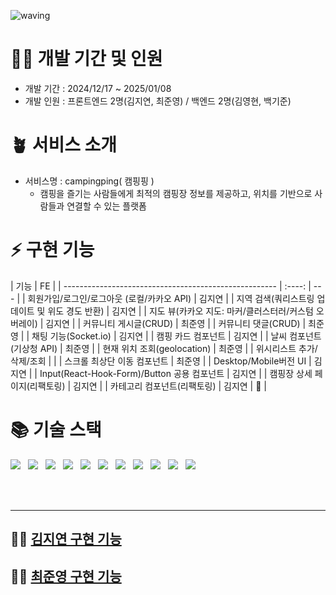 ![waving](https://capsule-render.vercel.app/api?type=waving&height=200&fontAlignY=40&text=campingping&color=gradient)

# 🧚‍♂️ 개발 기간 및 인원

- 개발 기간 : 2024/12/17 ~ 2025/01/08
- 개발 인원 : 프론트엔드 2명(김지연, 최준영) / 백엔드 2명(김영현, 백기준)

# 🪴 서비스 소개

- 서비스명 : campingping( 캠핑핑 )
  - 캠핑을 즐기는 사람들에게 최적의 캠핑장 정보를 제공하고, 위치를 기반으로 사람들과 연결할 수 있는 플랫폼

# ⚡️ 구현 기능

| 기능                                                  |   FE   |
| ----------------------------------------------------- | :----: | --- |
| 회원가입/로그인/로그아웃 (로컬/카카오 API)            | 김지연 |
| 지역 검색(쿼리스트링 업데이트 및 위도 경도 반환)      | 김지연 |
| 지도 뷰(카카오 지도: 마커/클러스터러/커스텀 오버레이) | 김지연 |
| 커뮤니티 게시글(CRUD)                                 | 최준영 |
| 커뮤니티 댓글(CRUD)                                   | 최준영 |
| 채팅 기능(Socket.io)                                  | 김지연 |
| 캠핑 카드 컴포넌트                                    | 김지연 |
| 날씨 컴포넌트(기상청 API)                             | 최준영 |
| 현재 위치 조회(geolocation)                           | 최준영 |
| 위시리스트 추가/삭제/조회                             |        |
| 스크롤 최상단 이동 컴포넌트                           | 최준영 |
| Desktop/Mobile버전 UI                                 | 김지연 |
| Input(React-Hook-Form)/Button 공용 컴포넌트           | 김지연 |
| 캠핑장 상세 페이지(리팩토링)                          | 김지연 |
| 카테고리 컴포넌트(리팩토링)                           | 김지연 |     |

# 📚 기술 스택

<div style="display: flex; gap: 12px;">
  <img src="https://img.shields.io/badge/typescript-%23007ACC.svg?style=for-the-badge&logo=typescript&logoColor=white">
  <img src="https://img.shields.io/badge/Next-black?style=for-the-badge&logo=next.js&logoColor=white">
  <img src="https://img.shields.io/badge/tailwindcss-%2338B2AC.svg?style=for-the-badge&logo=tailwind-css&logoColor=white">
  <img src="https://img.shields.io/badge/ESLint-4B3263?style=for-the-badge&logo=eslint&logoColor=white">
  <img src="https://img.shields.io/badge/prettier-%23F7B93E.svg?style=for-the-badge&logo=prettier&logoColor=black">
  <img src="https://img.shields.io/badge/Zustand-black?style=for-the-badge&logo=zustand&badgeColor=010101">
  <img src="https://img.shields.io/badge/Socket.io-black?style=for-the-badge&logo=socket.io&badgeColor=010101">
  <img src="https://img.shields.io/badge/gitlab-%23181717.svg?style=for-the-badge&logo=gitlab&logoColor=white">
  <img src="https://img.shields.io/badge/github-%23121011.svg?style=for-the-badge&logo=github&logoColor=white">
  <img src="https://img.shields.io/badge/Notion-%23000000.svg?style=for-the-badge&logo=notion&logoColor=white">
  <img src="https://img.shields.io/badge/figma-%23F24E1E.svg?style=for-the-badge&logo=figma&logoColor=white">
</div>

<br>
<br>
<br>

---

## 👩‍💻 [김지연 구현 기능](https://github.com/yeonn-k/campingping/blob/dev/YEONN.md)

## 👨‍💻 [최준영 구현 기능](https://github.com/yeonn-k/campingping/blob/dev/ZERO.md)
